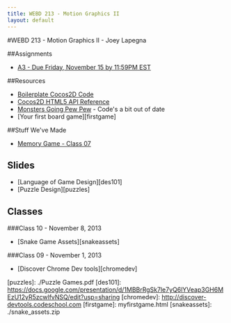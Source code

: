 ```yaml
---
title: WEBD 213 - Motion Graphics II
layout: default
---
```

#WEBD 213 - Motion Graphics II - Joey Lapegna

##Assignments
* [A3 - Due Friday, November 15 by 11:59PM EST][a3]

##Resources
* [Boilerplate Cocos2D Code][boilerplate]
* [Cocos2D HTML5 API Reference][api]
* [Monsters Going Pew Pew][tut] - Code's a bit out of date
* [Your first board game][firstgame]

##Stuff We've Made
* [Memory Game - Class 07][mem7]

## Slides
* [Language of Game Design][des101]
* [Puzzle Design][puzzles]

## Classes

###Class 10 - November 8, 2013
* [Snake Game Assets][snakeassets]

###Class 09 - November 1, 2013
* [Discover Chrome Dev tools][chromedev]

[a3]: 			./WEBD213_A3.pdf
[boilerplate]:	_boilerplate-2_2.zip
[api]:			http://www.cocos2d-x.org/reference/html5-js/V2.2/index.html
[tut]:			http://www.raywenderlich.com/32970/
[mem7]:			./Class07-Winning_and_Animation.zip
[puzzles]:		./Puzzle Games.pdf
[des101]:		https://docs.google.com/presentation/d/1MBBrRgSk7le7yQ6lYVeap3GH6MEzU12yR5zcwlfvNSQ/edit?usp=sharing
[chromedev]:	http://discover-devtools.codeschool.com
[firstgame]: 	myfirstgame.html
[snakeassets]:	./snake_assets.zip